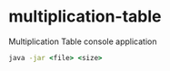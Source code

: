 # multiplication-table
Multiplication Table console application

```cmd
java -jar <file> <size>
```
